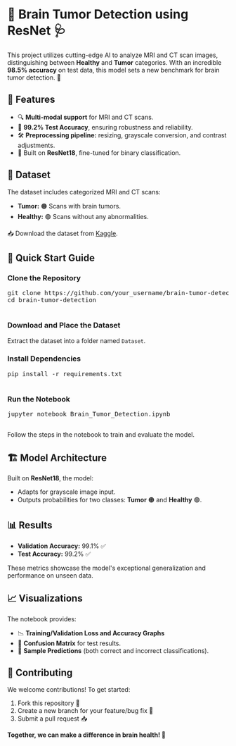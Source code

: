 <!DOCTYPE html>
<html lang="en">
<head>
    <meta charset="UTF-8">
    <meta name="viewport" content="width=device-width, initial-scale=1.0">

</head>
<body>
    <div class="container">
        <h1>🧠 Brain Tumor Detection using ResNet 🩺</h1>
        <p>
            This project utilizes cutting-edge AI to analyze MRI and CT scan images, distinguishing between 
            <b>Healthy</b> and <b>Tumor</b> categories. With an incredible <b>98.5% accuracy</b> on test data, 
            this model sets a new benchmark for brain tumor detection. 🚀
        </p>
        <h2>🌟 Features</h2>
        <ul>
            <li>🔍 <b>Multi-modal support</b> for MRI and CT scans.</li>
            <li>🧪 <b>99.2% Test Accuracy</b>, ensuring robustness and reliability.</li>
            <li>🛠️ <b>Preprocessing pipeline:</b> resizing, grayscale conversion, and contrast adjustments.</li>
            <li>🧠 Built on <b>ResNet18</b>, fine-tuned for binary classification.</li>
        </ul>
        <h2>📂 Dataset</h2>
        <p>The dataset includes categorized MRI and CT scans:</p>
        <ul>
            <li><b>Tumor:</b> 🟠 Scans with brain tumors.</li>
            <li><b>Healthy:</b> 🟢 Scans without any abnormalities.</li>
        </ul>
        <p>📥 Download the dataset from <a href="https://www.kaggle.com/datasets/murtozalikhon/brain-tumor-multimodal-image-ct-and-mri">Kaggle</a>.</p>
        <h2>🚀 Quick Start Guide</h2>
        <h3>Clone the Repository</h3>
        <pre>
git clone https://github.com/your_username/brain-tumor-detection.git
cd brain-tumor-detection
        </pre>
        <h3>Download and Place the Dataset</h3>
        <p>Extract the dataset into a folder named <code>Dataset</code>.</p>
        <h3>Install Dependencies</h3>
        <pre>
pip install -r requirements.txt
        </pre>
        <h3>Run the Notebook</h3>
        <pre>
jupyter notebook Brain_Tumor_Detection.ipynb
        </pre>
        <p>Follow the steps in the notebook to train and evaluate the model.</p>
        <h2>🏗️ Model Architecture</h2>
        <p>Built on <b>ResNet18</b>, the model:</p>
        <ul>
            <li>Adapts for grayscale image input.</li>
            <li>Outputs probabilities for two classes: <b>Tumor</b> 🟠 and <b>Healthy</b> 🟢.</li>
        </ul>
        <h2>📊 Results</h2>
        <ul>
            <li><b>Validation Accuracy:</b> 99.1% ✅</li>
            <li><b>Test Accuracy:</b> 99.2% ✅</li>
        </ul>
        <p>These metrics showcase the model's exceptional generalization and performance on unseen data.</p>
        <h2>📈 Visualizations</h2>
        <p>The notebook provides:</p>
        <ul>
            <li>📉 <b>Training/Validation Loss and Accuracy Graphs</b></li>
            <li>🔢 <b>Confusion Matrix</b> for test results.</li>
            <li>🎯 <b>Sample Predictions</b> (both correct and incorrect classifications).</li>
        </ul>
        <h2>🤝 Contributing</h2>
        <p>We welcome contributions! To get started:</p>
        <ol>
            <li>Fork this repository 🍴</li>
            <li>Create a new branch for your feature/bug fix 🌿</li>
            <li>Submit a pull request 📥</li>
        </ol>
        <p><b>Together, we can make a difference in brain health! 💪</b></p>
    </div>
</body>
</html>
